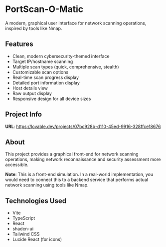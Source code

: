
# PortScan-O-Matic

A modern, graphical user interface for network scanning operations, inspired by tools like Nmap.

## Features

- Clean, modern cybersecurity-themed interface
- Target IP/hostname scanning
- Multiple scan types (quick, comprehensive, stealth)
- Customizable scan options
- Real-time scan progress display
- Detailed port information display
- Host details view
- Raw output display
- Responsive design for all device sizes

## Project Info

**URL**: https://lovable.dev/projects/07bc928b-d110-45ed-9916-328ffce18676

## About

This project provides a graphical front-end for network scanning operations, making network reconnaissance and security assessment more accessible. 

**Note**: This is a front-end simulation. In a real-world implementation, you would need to connect this to a backend service that performs actual network scanning using tools like Nmap.

## Technologies Used

- Vite
- TypeScript
- React
- shadcn-ui
- Tailwind CSS
- Lucide React (for icons)
